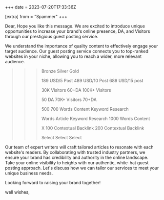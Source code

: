 +++
date = 2023-07-20T17:33:36Z

[extra]
from = "Spammer"
+++

Dear,
Hope you like this message. We are excited to introduce unique opportunities to increase your brand's online presence, DA, and Visitors through our prestigious guest posting service.

We understand the importance of quality content to effectively engage your target audience. Our guest posting service connects you to top-ranked websites in your niche, allowing you to reach a wider, more relevant audience.

>

>>
>
>>> Bronze		Silver		Gold
>>>
>>> 189 USD/5 Post	489 USD/10 Post	689 USD/15 post
>>>
>>> 30K Visitors	60+DA	100K+ Visitors
>>>
>>> 50 DA	70K+ Visitors	70+DA
>>>
>>> 500	700 Words Content	Keyword Research
>>>
>>> Words Article	Keyword Research	1000 Words Content
>>>
>>> X	100 Contextual Backlink	200 Contextual Backlink
>>>
>>> Select	Select	Select

>>

Our team of expert writers will craft tailored articles to resonate with each website's readers. By collaborating with trusted industry partners, we ensure your brand has credibility and authority in the online landscape.
Take your online visibility to heights with our authentic, white-hat guest posting approach. Let's discuss how we can tailor our services to meet your unique business needs.

Looking forward to raising your brand together!

well wishes,
